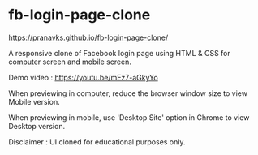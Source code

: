# fb-login-page-clone

https://pranavks.github.io/fb-login-page-clone/

A responsive clone of Facebook login page using HTML & CSS for computer screen and mobile screen.

Demo video : https://youtu.be/mEz7-aGkyYo

When previewing in computer, reduce the browser window size to view Mobile version.

When previewing in mobile, use 'Desktop Site' option in Chrome to view Desktop version.

Disclaimer : UI cloned for educational purposes only.
